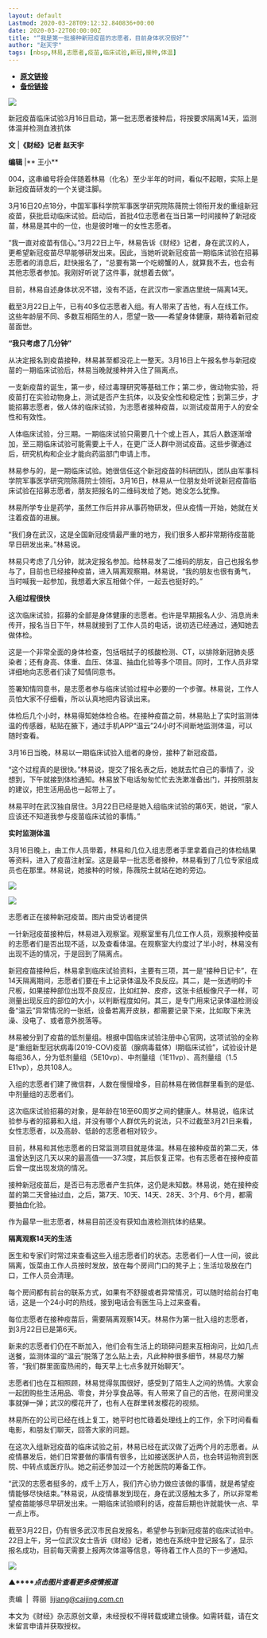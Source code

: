 ```yaml
---
layout: default
Lastmod: 2020-03-28T09:12:32.840836+00:00
date: 2020-03-22T00:00:00Z
title: "“我是第一批接种新冠疫苗的志愿者，目前身体状况很好”"
author: "赵天宇"
tags: [nbsp,林易,志愿者,疫苗,临床试验,新冠,接种,体温]
---
```


* [**原文链接**](https://mp.weixin.qq.com/s/sbHdmjsdA5bMIpg4vnnvHw)
* [**备份链接**](http://archive.today/UpkG8)


![](/images/post/77e6cfb5c7ef66e00d9bd04f74961594.jpg)

新冠疫苗临床试验3月16日启动，第一批志愿者接种后，将按要求隔离14天，监测体温并检测血液抗体

**文** |**《财经》记者 赵天宇**

**编辑** |** 王小**

004，这串编号将会伴随着林易（化名）至少半年的时间，看似不起眼，实际上是新冠疫苗研发的一个关键注脚。

3月16日20点18分，中国军事科学院军事医学研究院陈薇院士领衔开发的重组新冠疫苗，获批启动临床试验。启动后，首批4位志愿者在当日第一时间接种了新冠疫苗，林易是其中的一位，也是彼时唯一的女性志愿者。

“我一直对疫苗有信心。”3月22日上午，林易告诉《财经》记者，身在武汉的人，更希望新冠疫苗尽早能够研发出来。因此，当她听说新冠疫苗一期临床试验在招募志愿者的消息后，赶快报名了，“总要有第一个吃螃蟹的人，就算我不去，也会有其他志愿者参加。我刚好听说了这件事，就想着去做”。

目前，林易自述身体状况不错，没有不适，在武汉市一家酒店里统一隔离14天。

截至3月22日上午，已有40多位志愿者入组。有人带来了吉他，有人在线工作。这些年龄层不同、多数互相陌生的人，愿望一致——希望身体健康，期待着新冠疫苗面世。

**“我只考虑了几分钟”**

从决定报名到疫苗接种，林易甚至都没花上一整天。3月16日上午报名参与新冠疫苗的一期临床试验后，林易当晚就接种并入住了隔离点。

一支新疫苗的诞生，第一步，经过毒理研究等基础工作；第二步，做动物实验，将疫苗打在实验动物身上，测试是否产生抗体，以及安全性和稳定性；到第三步，才能招募志愿者，做人体的临床试验，为志愿者接种疫苗，以测试疫苗用于人的安全性和有效性。

人体临床试验，分三期。一期临床试验只需要几十个或上百人，其后人数逐渐增加，至三期临床试验可能需要上千人，在更广泛人群中测试疫苗。这些步骤通过后，研究机构和企业才能向药监部门申请上市。

林易参与的，是一期临床试验。她很信任这个新冠疫苗的科研团队，团队由军事科学院军事医学研究院陈薇院士领衔。3月16日，林易从一位朋友处听说新冠疫苗临床试验在招募志愿者，朋友把报名的二维码发给了她。她没怎么犹豫。

林易所学专业是药学，虽然工作后并非从事药物研发，但从疫情一开始，她就在关注着疫苗的进展。

“我们身在武汉，这是全国新冠疫情最严重的地方，我们很多人都非常期待疫苗能早日研发出来。”林易说。

林易只考虑了几分钟，就决定报名参加。给林易发了二维码的朋友，自己也报名参与了，目前也已经接种疫苗，进入隔离观察期。林易说，“我的朋友也很有勇气，当时喊我一起参加，我想着大家互相做个伴，一起去也挺好的。”

**入组过程很快**

这次临床试验，招募的全部是身体健康的志愿者。也许是早期报名人少、消息尚未传开，报名当日下午，林易就接到了工作人员的电话，说初选已经通过，通知她去做体检。

这是一个非常全面的身体检查，包括咽拭子的核酸检测、CT，以排除新冠肺炎感染者；还有身高、体重、血压、体温、抽血化验等多个项目。同时，工作人员非常详细地向志愿者们读了知情同意书。

签署知情同意书，是志愿者参与临床试验过程中必要的一个步骤。林易说，工作人员怕大家不仔细看，所以认真地把内容读出来。

体检后几个小时，林易得知她体检合格。在接种疫苗之前，林易贴上了实时监测体温的传感器，粘贴在腋下，通过手机APP“温云”24小时不间断地监测体温，可以随时查看。

3月16日当晚，林易以一期临床试验入组者的身份，接种了新冠疫苗。

“这个过程真的是很快。”林易说，提交了报名表之后，她就去忙自己的事情了，没想到，下午就接到体检通知。林易放下电话匆匆忙忙去洗漱准备出门，并按照朋友的建议，把生活用品也一起带上了。

林易平时在武汉独自居住。3月22日已经是她入组临床试验的第6天，她说，“家人应该还不知道我参与疫苗临床试验的事情。”

**实时监测体温**

3月16日晚上，由工作人员带着，林易和几位入组志愿者手里拿着自己的体检结果等资料，进入了疫苗注射室。这是最早一批志愿者接种，林易看到了几位专家组成员也在那里。林易说，她接种的时候，陈薇院士就站在她的旁边。

![](/images/post/dbf5e70179576bd70add5d3d31f26522.jpg)

![](/images/post/0128c445f3132172319ba02eb72c47e4.jpg)

志愿者正在接种新冠疫苗。图片由受访者提供

一针新冠疫苗接种后，林易进入观察室。观察室里有几位工作人员，观察接种疫苗的志愿者们是否出现不适，以及查看体温。在观察室大约度过了半小时，林易没有出现不适的情况，于是回到了隔离点。

新冠疫苗接种后，林易拿到临床试验资料，主要有三项，其一是“接种日记卡”，在14天隔离期间，志愿者们要在卡上记录体温及不良反应。其二，是一张透明的卡尺板，如果接种部位出现不良反应，比如红肿、皮疹，这张卡纸板像尺子一样，可测量出现反应的部位的大小，以判断程度如何。其三，是专门用来记录体温检测设备“温云”异常情况的一张纸，设备若离开皮肤，都需要记录下来，比如取下来洗澡、没电了、或者意外脱落等。

林易被分到了疫苗的低剂量组。根据中国临床试验注册中心官网，这项试验的全称是“重组新型冠状病毒(2019-COV)疫苗（腺病毒载体）Ⅰ期临床试验”，试验设计是每组36人，分为低剂量组（5E10vp）、中剂量组（1E11vp）、高剂量组（1.5 E11vp），总共108人。

入组的志愿者们建了微信群，人数在慢慢增多，目前林易在微信群里看到的是低、中剂量组的志愿者们。

这次临床试验招募的对象，是年龄在18至60周岁之间的健康人。林易说，临床试验参与者的招募和入组，并没有哪个人群优先的说法，只不过截至3月21日来看，女性志愿者，以及高龄、低龄的志愿者相对较少。

目前，林易和其他志愿者的日常监测项目就是体温。林易在接种疫苗的第二天，体温曾达到这几天以来的最高值——37.3度，其后恢复正常。也有志愿者在接种疫苗后曾一度出现发烧的情况。

接种新冠疫苗后，是否已有志愿者产生抗体，这仍是未知数。林易说，她在接种疫苗的第二天曾抽过血，之后，第7天、10天、14天、28天、3个月、6个月，都需要抽血化验。

作为最早一批志愿者，林易目前还没有获知血液检测抗体的结果。

**隔离观察14天的生活**

医生和专家们时常过来查看这些入组志愿者们的状态。志愿者们一人住一间，彼此隔离，饭菜由工作人员按时发放，放在每个房间门口的凳子上；生活垃圾放在门口，工作人员会清理。

每个房间都有前台的联系方式，如果有不舒服或者异常情况，可以随时给前台打电话，这是一个24小时的热线，接到电话会有医生马上过来查看。

每位志愿者在接种疫苗后，需要隔离观察14天。林易作为第一批入组的志愿者，到3月22日已是第6天。

新来的志愿者们仍在不断加入，他们会有生活上的琐碎问题来互相询问，比如几点送餐，监测体温的“温云”脱落了怎么贴上去，凡此种种很多细节，林易尽力解答，“我们群里面蛮热闹的，每天早上七点多就开始聊天”。

志愿者们也在互相照顾，林易觉得氛围很好，感受到了陌生人之间的热情。大家会一起团购些生活用品、零食，并分享食品等。有人带来了自己的吉他，在房间里没事就弹一弹；武汉的樱花开了，也有人在群里转发樱花的视频。

林易所在的公司已经在线上复工，她平时也忙碌着处理线上的工作，余下时间看看电影，和朋友们聊天，回答大家的问题。

在这次入组新冠疫苗的临床试验之前，林易已经在武汉做了近两个月的志愿者。从疫情暴发后，她们日常要做的事情有很多，比如接送医护人员，也会转运物资到医院、中转点或医疗队。她之前还参加过一个方舱医院的筹备工作。

“武汉的志愿者挺多的，成千上万人，我们齐心协力做应该做的事情，就是希望疫情能够尽快结束。”林易说，从疫情暴发到现在，身在武汉感触太多了，所以非常希望疫苗能够尽早研发出来。一期临床试验顺利的话，疫苗后期也许就能快一点、早一点上市。

截至3月22日，仍有很多武汉市民自发报名，希望参与到新冠疫苗的临床试验中。22日上午，另一位武汉女士告诉《财经》记者，她也在系统中登记报名了，显示报名成功，目前每天需要上报两次体温等信息，等待着工作人员的下一步通知。

[![](/images/post/4d24a5670c9a87791ea8b757d030c0d3.jpg)](https://mp.weixin.qq.com/mp/homepage?__biz=MjM5NDU5NTM4MQ==&hid=29&sn=21c0f34c737748fe3b2c372bb40ae622)  

**▲****_点击图片查看更多疫情报道_**

  

  

责编  |  蒋丽  lijiang@caijing.com.cn

本文为《财经》杂志原创文章，未经授权不得转载或建立镜像。如需转载，请在文末留言申请并获取授权。

